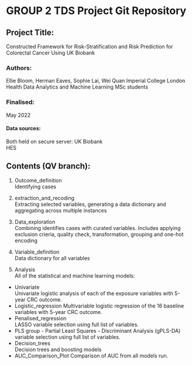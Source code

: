 # GROUP 2 TDS Project Git Repository

## Project Title:
Constructed Framework for Risk-Stratification and Risk Prediction for Colorectal Cancer Using UK Biobank

### Authors: 
Ellie Bloom, Herman Eaves, Sophie Lai, Wei Quan
Imperial College London Health Data Analytics and Machine Learning MSc students
### Finalised: 
May 2022
#### Data sources: 
Both held on secure server: 
UK Biobank   
HES 

## Contents (QV branch):

1.  Outcome_definition  
Identifying cases 
  
2.  extraction_and_recoding   
Extracting selected variables, generating a data dictionary and aggregating across multiple instances 
  
3.  Data_exploration  
Combining identifies cases with curated variables. Includes applying exclusion crieria, quality check, transformation, grouping and one-hot encoding  
  
4.  Variable_definition   
Data dictionary for all variables   
  
5.  Analysis  
All of the statistical and machine learning models: 
* Univariate  
Univariate logistic analysis of each of the exposure variables with 5-year CRC outcome. 
* Logistic_regression
Multivariable logistic regression of the 16 baseline variables with 5-year CRC outcome. 
* Penalised_regression  
LASSO variable selection using full list of variables. 
* PLS 
group - Partial Least Squares - Discriminant Analysis (gPLS-DA) variable selection using full list of variables.  
* Decision_trees  
Decision trees and boosting models  
* AUC_Comparison_Plot 
Comparison of AUC from all models run.  


